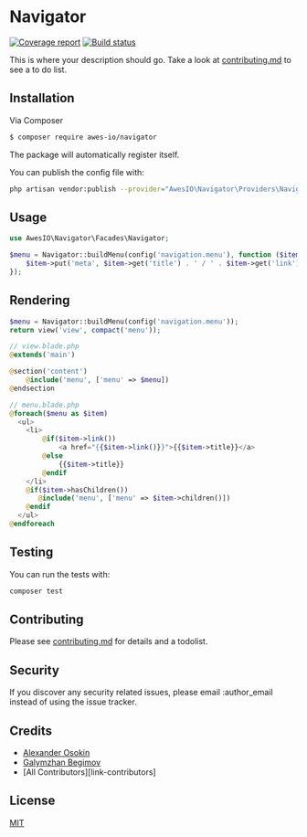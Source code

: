 # Navigator

[![Coverage report](http://gitlab.awescode.com/awes-io/navigator/badges/master/coverage.svg)](https://www.awes.io/)
[![Build status](http://gitlab.awescode.com/awes-io/navigator/badges/master/build.svg)](https://www.awes.io/)

This is where your description should go. Take a look at [contributing.md](contributing.md) to see a to do list.

## Installation

Via Composer

``` bash
$ composer require awes-io/navigator
```

The package will automatically register itself.

You can publish the config file with:

```bash
php artisan vendor:publish --provider="AwesIO\Navigator\Providers\NavigatorServiceProvider" --tag="config"
```


## Usage

```php
use AwesIO\Navigator\Facades\Navigator;

$menu = Navigator::buildMenu(config('navigation.menu'), function ($item) {
    $item->put('meta', $item->get('title') . ' / ' . $item->get('link'));
});
```

## Rendering

```php
$menu = Navigator::buildMenu(config('navigation.menu'));
return view('view', compact('menu'));

// view.blade.php
@extends('main')

@section('content')
    @include('menu', ['menu' => $menu])
@endsection

// menu.blade.php
@foreach($menu as $item)
  <ul>
    <li>
        @if($item->link())
            <a href="{{$item->link()}}">{{$item->title}}</a>
        @else
            {{$item->title}}
        @endif
    </li>
    @if($item->hasChildren())
       @include('menu', ['menu' => $item->children()])
    @endif
  </ul>
@endforeach
```

## Testing

You can run the tests with:

```bash
composer test
```

## Contributing

Please see [contributing.md](contributing.md) for details and a todolist.

## Security

If you discover any security related issues, please email :author_email instead of using the issue tracker.

## Credits

- [Alexander Osokin](https://thealex.ru)
- [Galymzhan Begimov](https://github.com/begimov)
- [All Contributors][link-contributors]

## License

[MIT](http://opensource.org/licenses/MIT)
